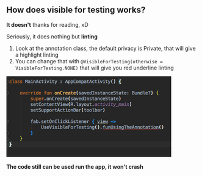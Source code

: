 ## How does visible for testing works?

**It doesn't** thanks for reading, xD

Seriously, it does nothing but **linting**

 1. Look at the annotation class, the default privacy is Private, that will give a highlight linting
 2. You can change that with `@VisibleForTesting(otherwise = VisibleForTesting.NONE)` that will give you red underline linting

![red underline linting](./visiblefortesting_linting.png)

**The code still can be used run the app, it won't crash**